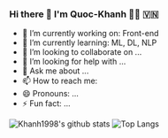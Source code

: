 ### Hi there 👋 I'm Quoc-Khanh 👨‍💻 🇻🇳
- 🔭 I’m currently working on: Front-end
- 🌱 I’m currently learning: ML, DL, NLP
- 👯 I’m looking to collaborate on ...
- 🤔 I’m looking for help with ...
- 💬 Ask me about ...
- 📫 How to reach me: 
- 😄 Pronouns: ...
- ⚡ Fun fact: ...

![Khanh1998's github stats](https://github-readme-stats.vercel.app/api?username=uss-kelvin&show_icons=true)
![Top Langs](https://github-readme-stats.vercel.app/api/top-langs/?username=uss-kelvin&layout=compact)
